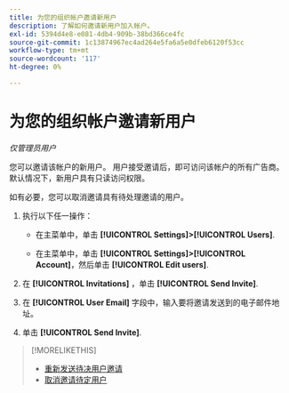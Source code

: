 ```yaml
---
title: 为您的组织帐户邀请新用户
description: 了解如何邀请新用户加入帐户。
exl-id: 5394d4e8-e081-4db4-909b-38bd366ce4fc
source-git-commit: 1c13874967ec4ad264e5fa6a5e0dfeb6120f53cc
workflow-type: tm+mt
source-wordcount: '117'
ht-degree: 0%

---
```


# 为您的组织帐户邀请新用户

*仅管理员用户*

您可以邀请该帐户的新用户。 用户接受邀请后，即可访问该帐户的所有广告商。 默认情况下，新用户具有只读访问权限。

如有必要，您可以取消邀请具有待处理邀请的用户。

1. 执行以下任一操作：

   * 在主菜单中，单击 **[!UICONTROL Settings]>[!UICONTROL Users]**.

   * 在主菜单中，单击 **[!UICONTROL Settings]>[!UICONTROL Account]**，然后单击 **[!UICONTROL Edit users]**.

1. 在 **[!UICONTROL Invitations]** ，单击 **[!UICONTROL Send Invite]**.

1. 在 **[!UICONTROL User Email]** 字段中，输入要将邀请发送到的电子邮件地址。

1. 单击 **[!UICONTROL Send Invite]**.

>[!MORELIKETHIS]
>
>* [重新发送待决用户邀请](user-resend-invite.md)
>* [取消邀请待定用户](user-uninvite.md)


<!-- >* [Edit User Permissions or Delete a User](user-edit.md) -->
